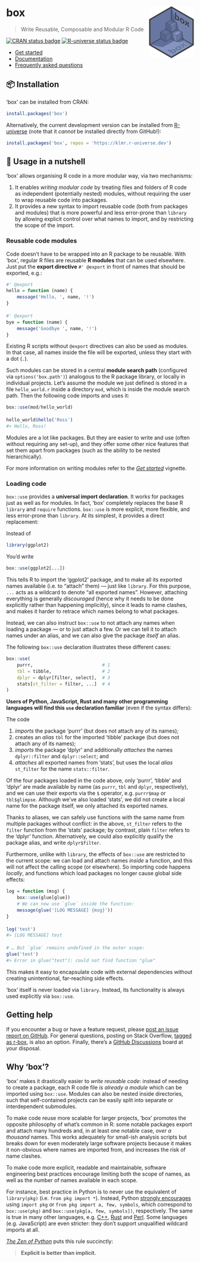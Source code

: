 <!-- README.md is generated from README.rmd. Please edit that file instead! -->



# box <img src="man/figures/logo.png" align="right" alt="" width="120"/>

> Write Reusable, Composable and Modular R Code


[![CRAN status badge](https://www.r-pkg.org/badges/version/box)][CRAN]
[![R-universe status badge](https://klmr.r-universe.dev/badges/box)][R-universe]

<div id='tldr'>

* [Get started][]
* [Documentation][]
* [Frequently asked questions][FAQ]

</div>

## 📦 Installation

‘box’ can be installed from CRAN:


```r
install.packages('box')
```

Alternatively, the current development version can be installed from [R-universe][] (note that it *cannot* be installed directly from GitHub!):


```r
install.packages('box', repos = 'https://klmr.r-universe.dev')
```

## 🥜 Usage in a nutshell

‘box’ allows organising R code in a more modular way, via two mechanisms:

1. It enables *writing modular code* by treating files and folders of R code as independent (potentially nested) modules, without requiring the user to wrap reusable code into packages.
2. It provides a new syntax to import reusable code (both from packages and modules) that is more powerful and less error-prone than `library` by allowing explicit control over what names to import, and by restricting the scope of the import.

### Reusable code modules

Code doesn’t have to be wrapped into an R package to be reusable. With ‘box’, regular R files are reusable **R modules** that can be used elsewhere. Just put the **export directive** `#' @export` in front of names that should be exported, e.g.:

```r
#' @export
hello = function (name) {
    message('Hello, ', name, '!')
}

#' @export
bye = function (name) {
    message('Goodbye ', name, '!')
}
```

Existing R scripts without `@export` directives can also be used as modules. In that case, all names inside the file will be exported, unless they start with a dot (`.`).

Such modules can be stored in a central **module search path** (configured via `options('box.path')`) analogous to the R package library, or locally in individual projects. Let’s assume the module we just defined is stored in a file `hello_world.r` inside a directory `mod`, which is inside the module search path. Then the following code imports and uses it:


```r
box::use(mod/hello_world)

hello_world$hello('Ross')
#> Hello, Ross!
```

Modules are a lot like packages. But they are easier to write and use (often without requiring any set-up), and they offer some other nice features that set them apart from packages (such as the ability to be nested hierarchically).

For more information on writing modules refer to the *[Get started][]* vignette.

### Loading code

`box::use` provides a **universal import declaration**. It works for packages just as well as for modules. In fact, ‘box’ completely replaces the base R `library` and `require` functions. `box::use` is more explicit, more flexible, and less error-prone than `library`. At its simplest, it provides a direct replacement:

Instead of


```r
library(ggplot2)
```

You’d write


```r
box::use(ggplot2[...])
```

This tells R to import the ‘ggplot2’ package, and to make all its exported names available (i.e. to “attach” them) — just like `library`. For this purpose, `...` acts as a wildcard to denote “all exported names”. However, attaching everything is generally *discouraged* (hence why it needs to be done explicitly rather than happening implicitly), since it leads to name clashes, and makes it harder to retrace which names belong to what packages.

Instead, we can also instruct `box::use` to not attach any names when loading a package — or to just attach a few. Or we can tell it to attach names under an alias, and we can also give the package *itself* an alias.

The following `box::use` declaration illustrates these different cases:


```r
box::use(
    purrr,                          # 1
    tbl = tibble,                   # 2
    dplyr = dplyr[filter, select],  # 3
    stats[st_filter = filter, ...]  # 4
)
```

**Users of Python, JavaScript, Rust and many other programming languages will find this `use` declaration familiar** (even if the syntax differs):

The code

1. *imports* the package ‘purrr’ (but does not attach any of its names);
2. creates an *alias* `tbl` for the imported ‘tibble’ package (but does not attach any of its names);
3. *imports* the package ‘dplyr’ and additionally *attaches* the names `dplyr::filter` and `dplyr::select`; and
4. *attaches* all exported names from ‘stats’, but uses the local *alias* `st_filter` for the name `stats::filter`.

Of the four packages loaded in the code above, only ‘purrr’, ‘tibble’ and ‘dplyr’ are made available by name (as `purrr`, `tbl` and `dplyr`, respectively), and we can use their exports via the `$` operator, e.g. `purrr$map` or `tbl$glimpse`. Although we’ve also loaded ‘stats’, we did not create a local name for the package itself, we only attached its exported names.

Thanks to aliases, we can safely use functions with the same name from multiple packages without conflict: in the above, `st_filter` refers to the `filter` function from the ‘stats’ package; by contrast, plain `filter` refers to the ‘dplyr’ function. Alternatively, we could also explicitly qualify the package alias, and write `dplyr$filter`.

Furthermore, unlike with `library`, the effects of `box::use` are restricted to the current scope: we can load and attach names *inside* a function, and this will not affect the calling scope (or elsewhere). So importing code happens *locally*, and functions which load packages no longer cause global side effects:


```r
log = function (msg) {
    box::use(glue[glue])
    # We can now use `glue` inside the function:
    message(glue('[LOG MESSAGE] {msg}'))
}

log('test')
#> [LOG MESSAGE] test

# … But `glue` remains undefined in the outer scope:
glue('test')
#> Error in glue("test"): could not find function "glue"
```

This makes it easy to encapsulate code with external dependencies without creating unintentional, far-reaching side effects.

‘box’ itself is never loaded via `library`. Instead, its functionality is always used explicitly via `box::use`.

## Getting help

If you encounter a bug or have a feature request, please [post an issue report on GitHub][new-issue]. For general questions, posting on Stack Overflow, [tagged as <span class="so-tag">r-box</span>][so:r-box], is also an option. Finally, there’s a [GitHub Discussions][] board at your disposal.

## Why ‘box’?

‘box’ makes it drastically easier to *write reusable code*: instead of needing to create a package, each R code file *is already a module* which can be imported using `box::use`. Modules can also be nested inside directories, such that self-contained projects can be easily split into separate or interdependent submodules.

To make code reuse more scalable for larger projects, ‘box’ promotes the opposite philosophy of what’s common in R: some notable packages export and attach many hundreds and, in at least one notable case, *over a thousand* names. This works adequately for small-ish analysis scripts but breaks down for even moderately large software projects because it makes it non-obvious where names are imported from, and increases the risk of name clashes.

To make code more explicit, readable and maintainable, software engineering best practices encourage limiting both the scope of names, as well as the number of names available in each scope.

For instance, best practice in Python is to never use the equivalent of `library(pkg)` (i.e. `from pkg import *`). Instead, Python [strongly encourages][pep8] using `import pkg` or `from pkg import a, few, symbols`, which correspond to `box::use(pkg)` and `box::use(pkg[a, few, symbols])`, respectively. The same is true in many other languages, e.g. [C++][], [Rust][] and [Perl][]. Some languages (e.g. JavaScript) are even stricter: they don’t support unqualified wildcard imports at all.

[*The Zen of Python*][pep20] puts this rule succinctly:

> **Explicit is better than implicit.**

[CRAN]: https://cran.r-project.org/package=box
[R-universe]: https://klmr.r-universe.dev/
[roxygen2]: https://roxygen2.r-lib.org/
[pep8]: https://www.python.org/dev/peps/pep-0008/#imports
[Get started]: https://klmr.me/box/articles/box.html
[Documentation]: https://klmr.me/box/reference/index.html
[FAQ]: https://klmr.me/box/articles/faq.html
[new-issue]: https://github.com/klmr/box/issues/new/choose
[so:r-box]: https://stackoverflow.com/questions/tagged/r-box?tab=Newest
[GitHub Discussions]: https://github.com/klmr/box/discussions
[C++]: https://isocpp.github.io/CppCoreGuidelines/CppCoreGuidelines#Rs-using
[Rust]: https://doc.rust-lang.org/book/ch07-04-bringing-paths-into-scope-with-the-use-keyword.html#the-glob-operator
[Perl]: https://perldoc.perl.org/Exporter#Selecting-What-to-Export
[pep20]: https://www.python.org/dev/peps/pep-0020/
